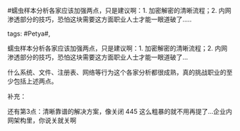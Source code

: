 #蠕虫样本分析各家应该加强两点，只是建议啊：1. 加密解密的清晰流程；2. 内网渗透部分的技巧，恐怕这块需要这方面职业人士才能一眼道破了.....

tags: #Petya#, 

蠕虫样本分析各家应该加强两点，只是建议啊：1. 加密解密的清晰流程；2. 内网渗透部分的技巧，恐怕这块需要这方面职业人士才能一眼道破了...

什么系统、文件、注册表、网络等行为这个各家分析都很成熟，真的挑战职业的至少包括上述两点。

补充：

还有第3点：清晰靠谱的解决方案，像关闭 445 这么粗暴的就不用再提了...企业内网架构里，你说关就关啊

[comment]: <> (topic_id:51122215888444)

[comment]: <> (create_time:2017-06-28T10:28:42.282+0800)

[comment]: <> (topic_type:talk)

[comment]: <> (owner:781244882_余弦)

